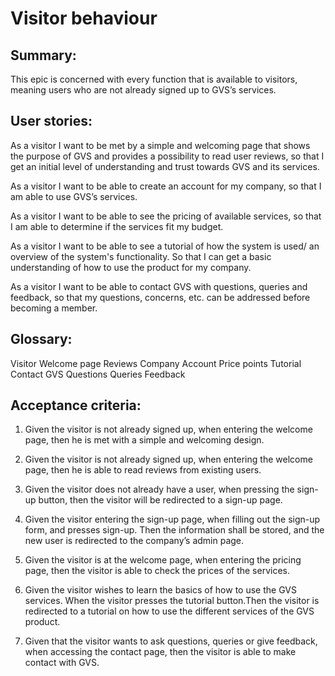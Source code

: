 # Visitor behaviour

## Summary:
This epic is concerned with every function that is available to visitors, meaning users who are not already signed up to GVS’s services. 

## User stories: 
As a visitor I want to be met by a simple and welcoming page that shows the purpose of GVS and provides a possibility to read user reviews, so that I get an initial level of understanding and trust towards GVS and its services. 

As a visitor I want to be able to create an account for my company, so that I am able to use GVS’s services.

As a visitor I want to be able to see the pricing of available services, so that I am able to determine if the services fit my budget.

As a visitor I want to be able to see a tutorial of how the system is used/ an overview of the system's functionality. So that I can get a basic understanding of how to use the product for my company.

As a visitor I want to be able to contact GVS with questions, queries and feedback, so that my questions, concerns, etc. can be addressed before becoming a member. 

## Glossary: 
Visitor
Welcome page
Reviews
Company
Account
Price points
Tutorial
Contact GVS
Questions
Queries
Feedback

## Acceptance criteria:
1. Given the visitor is not already signed up, when entering the welcome page, then he is met with a simple and welcoming design.
1. Given the visitor is not already signed up, when entering the welcome page, then he is able to read reviews from existing users.

2. Given the visitor does not already have a user, when pressing the sign-up button, then the visitor will be redirected to a sign-up page.

2. Given the visitor entering the sign-up page, when filling out the sign-up form, and presses sign-up. Then the information shall be stored, and the new user is redirected to the company’s admin page.

3. Given the visitor is at the welcome page, when entering the pricing page, then the visitor is able to check the prices of the services.

4. Given the visitor wishes to learn the basics of how to use the GVS services. When the visitor presses the tutorial button.Then the visitor is redirected to a tutorial on how to use the different services of the GVS product.
 
5. Given that the visitor wants to ask questions, queries or give feedback, when accessing the contact page, then the visitor is able to make contact with GVS.
